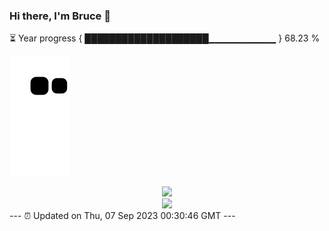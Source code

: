 ### Hi there, I'm Bruce 👋
⏳ Year progress { ████████████████████▁▁▁▁▁▁▁▁▁▁ } 68.23 %

![](https://raw.githubusercontent.com/Swiftie13st/Swiftie13st/main/assets/github-contribution-grid-snake.svg)


<div align="center"> <img src="https://metrics.lecoq.io/Swiftie13st?template=classic&config.timezone=Asia%2FShanghai"> </div>

<div align="center"> <img src="https://github-readme-streak-stats.herokuapp.com/?user=Swiftie13st" /> </div>
---
⏰ Updated on Thu, 07 Sep 2023 00:30:46 GMT
---

